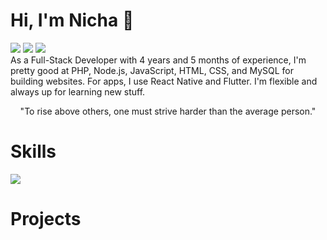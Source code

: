 # Hi, I'm Nicha 👋
<span style="color: inherit; text-decoration: none;">[<img src="https://img.shields.io/badge/Facebook-1E90FF?logo=facebook&logoColor=white&labelColor=1E90FF"/>](https://www.facebook.com/guploy.dekhear)</span>
<span style="color: inherit; text-decoration: none;">[<img src="https://img.shields.io/badge/LinkedIn-blue?logo=linkedin&logoColor=white&labelColor=blue"/>](https://www.linkedin.com/in/nicha-kaewrod-a2288631a)</span>
<span style="color: inherit; text-decoration: none;">[<img src="https://img.shields.io/badge/Gmail-red?logo=gmail&logoColor=white&labelColor=red"/>](mailto:nicha.kaewrod@gmail.com)</span>
<br>As a Full-Stack Developer with 4 years and 5 months of experience, I'm pretty good at PHP, Node.js, JavaScript, HTML, CSS, and MySQL for building websites. For apps, I use React Native and Flutter. I'm flexible and always up for learning new stuff.

<p align="center">
  "To rise above others, one must strive harder than the average person."
</p>

# Skills
<p align="left">
  <a href="https://skillicons.dev">
    <img src="https://skillicons.dev/icons?i=php,js,html,css,nodejs,react,flutter,mysql&theme=dark" />
  </a>
</p>

# Projects
